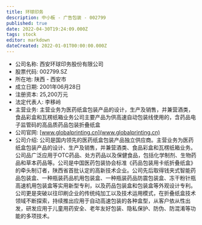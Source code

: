 ```yaml
---
title: 环球印务
description: 中小板 - 广告包装 - 002799
published: true
date: 2022-04-30T19:24:09.000Z
tags: stock
editor: markdown
dateCreated: 2022-01-01T00:00:00.000Z
---
```


- 公司名称: 西安环球印务股份有限公司
- 股票代码: 002799.SZ
- 所在地: 陕西 - 西安市
- 成立日期: 2001年06月28日
- 注册资本: 25,200万元
- 法定代表人: 李移岭
- 主营业务: 主营业务为医药纸盒包装产品的设计，生产及销售，并兼营酒类，食品彩盒和瓦楞纸箱业务公司主要产品为供高速自动包装线使用的，含药品电子监管码的高品质药品包装折叠纸盒
- 公司官网: [www.globalprinting.cn](www.globalprinting.cn)
- 公司介绍: 公司是国内领先的医药纸盒包装产品独立供应商。主营业务为医药纸盒包装产品的设计、生产及销售，并兼营酒类、食品彩盒和瓦楞纸箱业务。公司品广泛应用于OTC药品、处方药品以及保健食品，包括化学制剂、生物药品和草本药品等。公司是中国医药包装协会标准《药品包装用卡纸折叠纸盒》的牵头制订者，陕西省首批认定的高新技术企业。公司先后取得钱夹式智能药品包装盒、一种瓶装药品机用包装盒、一种瓶装药品防震包装盒、冻干粉针瓶高速机用包装盒等实用新型专利，以及药品包装盒和包装盒等外观设计专利。公司更是突破以往印刷企业的传统纯加工以及技术运用模式，在折叠纸盒技术领域不断探索，持续推出应用于自动高速包装的各种盒型，从客户依从性出发，研发应用于儿童用药安全、老年友好包装、隐私保护、防伪、防混淆等功能的多项技术。


